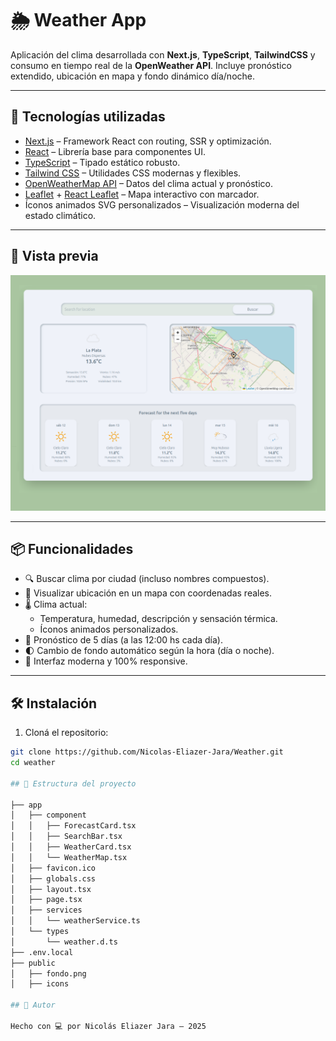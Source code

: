 # 🌦️ Weather App

Aplicación del clima desarrollada con **Next.js**, **TypeScript**, **TailwindCSS** y consumo en tiempo real de la **OpenWeather API**. Incluye pronóstico extendido, ubicación en mapa y fondo dinámico día/noche.

---

## 🚀 Tecnologías utilizadas

- [Next.js](https://nextjs.org/) – Framework React con routing, SSR y optimización.
- [React](https://reactjs.org/) – Librería base para componentes UI.
- [TypeScript](https://www.typescriptlang.org/) – Tipado estático robusto.
- [Tailwind CSS](https://tailwindcss.com/) – Utilidades CSS modernas y flexibles.
- [OpenWeatherMap API](https://openweathermap.org/api) – Datos del clima actual y pronóstico.
- [Leaflet](https://leafletjs.com/) + [React Leaflet](https://react-leaflet.js.org/) – Mapa interactivo con marcador.
- Íconos animados SVG personalizados – Visualización moderna del estado climático.

---

## 📸 Vista previa

![Vista previa](./public/preview.png)

---

## 📦 Funcionalidades

- 🔍 Buscar clima por ciudad (incluso nombres compuestos).
- 📍 Visualizar ubicación en un mapa con coordenadas reales.
- 🌡 Clima actual:
  - Temperatura, humedad, descripción y sensación térmica.
  - Íconos animados personalizados.
- 📅 Pronóstico de 5 días (a las 12:00 hs cada día).
- 🌓 Cambio de fondo automático según la hora (día o noche).
- 🎨 Interfaz moderna y 100% responsive.

---

## 🛠️ Instalación

1. Cloná el repositorio:

```bash
git clone https://github.com/Nicolas-Eliazer-Jara/Weather.git
cd weather

## 📁 Estructura del proyecto

├── app
│   ├── component
│   │   ├── ForecastCard.tsx
│   │   ├── SearchBar.tsx
│   │   ├── WeatherCard.tsx
│   │   └── WeatherMap.tsx
│   ├── favicon.ico
│   ├── globals.css
│   ├── layout.tsx
│   ├── page.tsx
│   ├── services
│   │   └── weatherService.ts
│   └── types
│       └── weather.d.ts
├── .env.local
├── public
│   ├── fondo.png
│   ├── icons

## 🙌 Autor

Hecho con 💻 por Nicolás Eliazer Jara – 2025